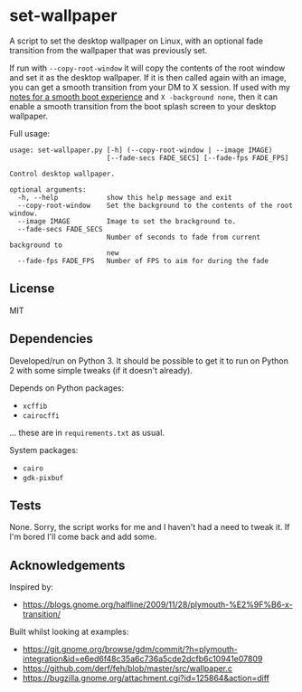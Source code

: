 # set-wallpaper

A script to set the desktop wallpaper on Linux, with an optional fade transition from the wallpaper that was previously set.

If run with `--copy-root-window` it will copy the contents of the root window and set it as the desktop wallpaper. If it is then called again with an image, you can get a smooth transition from your DM to X session. If used with my [notes for a smooth boot experience](https://github.com/mjkillough/notes/blob/master/boot-experience.md) and `X -background none`, then it can enable a smooth transition from the boot splash screen to your desktop wallpaper.

Full usage:

```
usage: set-wallpaper.py [-h] (--copy-root-window | --image IMAGE)
                        [--fade-secs FADE_SECS] [--fade-fps FADE_FPS]

Control desktop wallpaper.

optional arguments:
  -h, --help            show this help message and exit
  --copy-root-window    Set the background to the contents of the root window.
  --image IMAGE         Image to set the brackground to.
  --fade-secs FADE_SECS
                        Number of seconds to fade from current background to
                        new
  --fade-fps FADE_FPS   Number of FPS to aim for during the fade
```


## License

MIT


## Dependencies

Developed/run on Python 3. It should be possible to get it to run on Python 2 with some simple tweaks (if it doesn't already).

Depends on Python packages:

- `xcffib`
- `cairocffi`

... these are in `requirements.txt` as usual.

System packages:
- `cairo`
- `gdk-pixbuf`


## Tests

None. Sorry, the script works for me and I haven't had a need to tweak it. If I'm bored I'll come back and add some.


## Acknowledgements

Inspired by:
- https://blogs.gnome.org/halfline/2009/11/28/plymouth-%E2%9F%B6-x-transition/

Built whilst looking at examples:
- https://git.gnome.org/browse/gdm/commit/?h=plymouth-integration&id=e6ed6f48c35a6c736a5cde2dcfb6c10941e07809
- https://github.com/derf/feh/blob/master/src/wallpaper.c
- https://bugzilla.gnome.org/attachment.cgi?id=125864&action=diff
